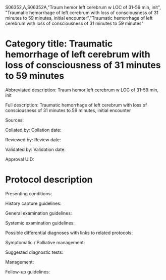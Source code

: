 S06352,A,S06352A,"Traum hemor left cerebrum w LOC of 31-59 min, init", "Traumatic hemorrhage of left cerebrum with loss of consciousness of 31 minutes to 59 minutes, initial encounter","Traumatic hemorrhage of left cerebrum with loss of consciousness of 31 minutes to 59 minutes"
# Category title: Traumatic hemorrhage of left cerebrum with loss of consciousness of 31 minutes to 59 minutes

Abbreviated description: Traum hemor left cerebrum w LOC of 31-59 min, init

Full description: Traumatic hemorrhage of left cerebrum with loss of consciousness of 31 minutes to 59 minutes, initial encounter

Sources:

Collated by:
Collation date:

Reviewed by:
Review date:

Validated by:
Validation date:

Approval UID:

# Protocol description

Presenting conditions:

History capture guidelines:

General examination guidelines:

Systemic examination guidelines:

Possible differential diagnoses with links to related protocols:

Symptomatic / Palliative management:

Suggested diagnostic tests:

Management:

Follow-up guidelines:

